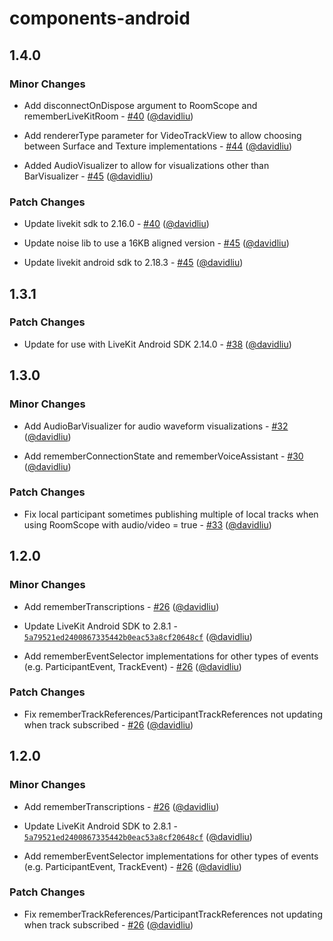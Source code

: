 # components-android

## 1.4.0

### Minor Changes

- Add disconnectOnDispose argument to RoomScope and rememberLiveKitRoom - [#40](https://github.com/livekit/components-android/pull/40) ([@davidliu](https://github.com/davidliu))

- Add rendererType parameter for VideoTrackView to allow choosing between Surface and Texture implementations - [#44](https://github.com/livekit/components-android/pull/44) ([@davidliu](https://github.com/davidliu))

- Added AudioVisualizer to allow for visualizations other than BarVisualizer - [#45](https://github.com/livekit/components-android/pull/45) ([@davidliu](https://github.com/davidliu))

### Patch Changes

- Update livekit sdk to 2.16.0 - [#40](https://github.com/livekit/components-android/pull/40) ([@davidliu](https://github.com/davidliu))

- Update noise lib to use a 16KB aligned version - [#45](https://github.com/livekit/components-android/pull/45) ([@davidliu](https://github.com/davidliu))

- Update livekit android sdk to 2.18.3 - [#45](https://github.com/livekit/components-android/pull/45) ([@davidliu](https://github.com/davidliu))

## 1.3.1

### Patch Changes

- Update for use with LiveKit Android SDK 2.14.0 - [#38](https://github.com/livekit/components-android/pull/38) ([@davidliu](https://github.com/davidliu))

## 1.3.0

### Minor Changes

- Add AudioBarVisualizer for audio waveform visualizations - [#32](https://github.com/livekit/components-android/pull/32) ([@davidliu](https://github.com/davidliu))

- Add rememberConnectionState and rememberVoiceAssistant - [#30](https://github.com/livekit/components-android/pull/30) ([@davidliu](https://github.com/davidliu))

### Patch Changes

- Fix local participant sometimes publishing multiple of local tracks when using RoomScope with audio/video = true - [#33](https://github.com/livekit/components-android/pull/33) ([@davidliu](https://github.com/davidliu))

## 1.2.0

### Minor Changes

- Add rememberTranscriptions - [#26](https://github.com/livekit/components-android/pull/26) ([@davidliu](https://github.com/davidliu))

- Update LiveKit Android SDK to 2.8.1 - [`5a79521ed2400867335442b0eac53a8cf20648cf`](https://github.com/livekit/components-android/commit/5a79521ed2400867335442b0eac53a8cf20648cf) ([@davidliu](https://github.com/davidliu))

- Add rememberEventSelector implementations for other types of events (e.g. ParticipantEvent, TrackEvent) - [#26](https://github.com/livekit/components-android/pull/26) ([@davidliu](https://github.com/davidliu))

### Patch Changes

- Fix rememberTrackReferences/ParticipantTrackReferences not updating when track subscribed - [#26](https://github.com/livekit/components-android/pull/26) ([@davidliu](https://github.com/davidliu))

## 1.2.0

### Minor Changes

- Add rememberTranscriptions - [#26](https://github.com/livekit/components-android/pull/26) ([@davidliu](https://github.com/davidliu))

- Update LiveKit Android SDK to 2.8.1 - [`5a79521ed2400867335442b0eac53a8cf20648cf`](https://github.com/livekit/components-android/commit/5a79521ed2400867335442b0eac53a8cf20648cf) ([@davidliu](https://github.com/davidliu))

- Add rememberEventSelector implementations for other types of events (e.g. ParticipantEvent, TrackEvent) - [#26](https://github.com/livekit/components-android/pull/26) ([@davidliu](https://github.com/davidliu))

### Patch Changes

- Fix rememberTrackReferences/ParticipantTrackReferences not updating when track subscribed - [#26](https://github.com/livekit/components-android/pull/26) ([@davidliu](https://github.com/davidliu))
